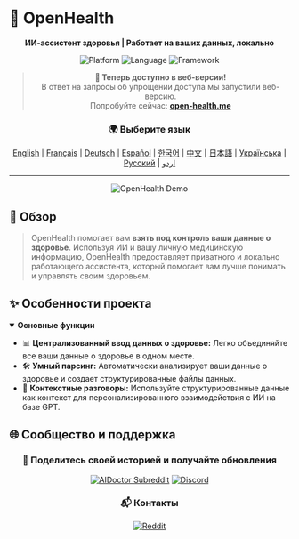 # 🚀 **OpenHealth**

<div align="center">

**ИИ-ассистент здоровья | Работает на ваших данных, локально**

<p align="center">
  <img src="https://img.shields.io/badge/Platform-Web-blue?style=for-the-badge" alt="Platform">
  <img src="https://img.shields.io/badge/Language-TypeScript-blue?style=for-the-badge" alt="Language">
  <img src="https://img.shields.io/badge/Framework-Next.js-black?style=for-the-badge" alt="Framework">
</p>

> **📢 Теперь доступно в веб-версии!**  
> В ответ на запросы об упрощении доступа мы запустили веб-версию.  
> Попробуйте сейчас: **[open-health.me](https://open-health.me/)**

### 🌍 Выберите язык
[English](../../README.md) | [Français](README.fr.md) | [Deutsch](README.de.md) | [Español](README.es.md) | [한국어](README.ko.md) | [中文](README.zh.md) | [日本語](README.ja.md) | [Українська](README.uk.md) | [Русский](README.ru.md) | [اردو](README.ur.md)

</div>

---

<p align="center">
  <img src="/intro/openhealth.avif" alt="OpenHealth Demo">
</p>

## 🌟 Обзор

> OpenHealth помогает вам **взять под контроль ваши данные о здоровье**. Используя ИИ и вашу личную медицинскую информацию,
> OpenHealth предоставляет приватного и локально работающего ассистента, который помогает вам лучше понимать и управлять своим здоровьем.

## ✨ Особенности проекта

<details open>
<summary><b>Основные функции</b></summary>

- 📊 **Централизованный ввод данных о здоровье:** Легко объединяйте все ваши данные о здоровье в одном месте.
- 🛠️ **Умный парсинг:** Автоматически анализирует ваши данные о здоровье и создает структурированные файлы данных.
- 🤝 **Контекстные разговоры:** Используйте структурированные данные как контекст для персонализированного взаимодействия с ИИ на базе GPT.

</details>

## 🌐 Сообщество и поддержка

<div align="center">

### 💫 Поделитесь своей историей и получайте обновления
[![AIDoctor Subreddit](https://img.shields.io/badge/r/AIDoctor-FF4500?style=for-the-badge&logo=reddit&logoColor=white)](https://www.reddit.com/r/AIDoctor/)
[![Discord](https://img.shields.io/badge/Discord-7289DA?style=for-the-badge&logo=discord&logoColor=white)](https://discord.gg/B9K654g4wf)

### 📬 Контакты
[![Reddit](https://img.shields.io/badge/Reddit-FF4500?style=for-the-badge&logo=reddit&logoColor=white)](https://www.reddit.com/user/Dry_Steak30/)

</div> 